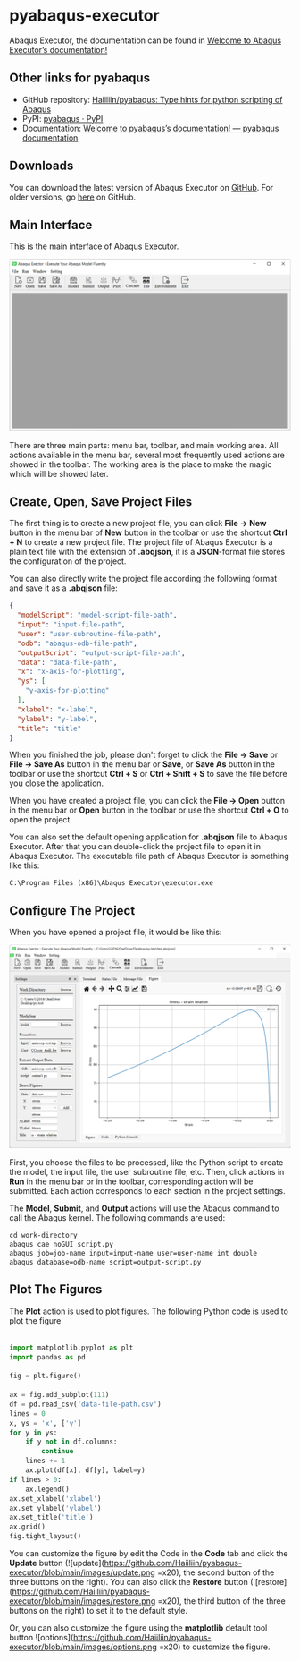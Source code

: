 # pyabaqus-executor
 Abaqus Executor, the documentation can be found in 
 [Welcome to Abaqus Executor’s documentation!](https://haiiliin.com/pyabaqus-executor)

## Other links for pyabaqus

- GitHub repository: [Haiiliin/pyabaqus: Type hints for python scripting of Abaqus](https://github.com/Haiiliin/pyabaqus)
- PyPI: [pyabaqus · PyPI](https://pypi.org/project/pyabaqus/)
- Documentation: [Welcome to pyabaqus’s documentation! — pyabaqus documentation](https://haiiliin.com/pyabaqus/)

## Downloads

You can download the latest version of Abaqus Executor on [GitHub](https://github.com/Haiiliin/pyabaqus-executor/releases/latest).
For older versions, go [here](https://github.com/Haiiliin/pyabaqus-executor/releases/) on GitHub.

## Main Interface

This is the main interface of Abaqus Executor.

![main-interface](https://github.com/Haiiliin/pyabaqus-executor/blob/main/images/main-interface.png)

There are three main parts: menu bar, toolbar, and main working area. All actions available in the menu bar, several 
most frequently used actions are showed in the toolbar. The working area is the place to make the magic which will 
be showed later.


## Create, Open, Save Project Files

The first thing is to create a new project file, you can click **File -> New** button in the menu bar of **New** button 
in the toolbar or use the shortcut **Ctrl + N** to create a new project file. The project file of Abaqus Executor is 
a plain text file with the extension of **.abqjson**, it is a **JSON**-format file stores the configuration of the 
project. 

You can also directly write the project file according the following format and save it as a **.abqjson** file:

```json
{
  "modelScript": "model-script-file-path",
  "input": "input-file-path",
  "user": "user-subroutine-file-path",
  "odb": "abaqus-odb-file-path",
  "outputScript": "output-script-file-path",
  "data": "data-file-path",
  "x": "x-axis-for-plotting",
  "ys": [
    "y-axis-for-plotting"
  ],
  "xlabel": "x-label",
  "ylabel": "y-label",
  "title": "title"
}
```

When you finished the job, please don't forget to click the **File -> Save** or **File -> Save As** button in the menu 
bar or **Save**, or **Save As** button in the toolbar or use the shortcut **Ctrl + S** or **Ctrl + Shift + S** to save 
the file before you close the application.

When you have created a project file, you can click the **File -> Open** button in the menu bar or **Open** button in 
the toolbar or use the shortcut **Ctrl + O** to open the project. 

You can also set the default opening application for **.abqjson** file to Abaqus Executor. After that you can 
double-click the project file to open it in Abaqus Executor. The executable file path of Abaqus Executor is something 
like this:

```shell
C:\Program Files (x86)\Abaqus Executor\executor.exe
```

## Configure The Project

When you have opened a project file, it would be like this:

![project](https://github.com/Haiiliin/pyabaqus-executor/blob/main/images/project.png "Project")

First, you choose the files to be processed, like the Python script to create the model, the input file, the user 
subroutine file, etc. Then, click actions in **Run** in the menu bar or in the toolbar, corresponding action will be 
submitted. Each action corresponds to each section in the project settings. 

The **Model**, **Submit**, and **Output** actions will use the Abaqus command to call the Abaqus kernel. The following 
commands are used:

```shell
cd work-directory
abaqus cae noGUI script.py
abaqus job=job-name input=input-name user=user-name int double
abaqus database=odb-name script=output-script.py
```

## Plot The Figures

The **Plot** action is used to plot figures. The following Python code is used to plot the figure

```python

import matplotlib.pyplot as plt
import pandas as pd

fig = plt.figure()

ax = fig.add_subplot(111)
df = pd.read_csv('data-file-path.csv')
lines = 0
x, ys = 'x', ['y']
for y in ys:
    if y not in df.columns:
        continue
    lines += 1
    ax.plot(df[x], df[y], label=y)
if lines > 0:
    ax.legend()
ax.set_xlabel('xlabel')
ax.set_ylabel('ylabel')
ax.set_title('title')
ax.grid()
fig.tight_layout()
```

You can customize the figure by edit the Code in the **Code** tab and click the **Update** button 
(![update](https://github.com/Haiiliin/pyabaqus-executor/blob/main/images/update.png =x20), the 
second button of the three buttons on the right). You can also click the **Restore** button 
(![restore](https://github.com/Haiiliin/pyabaqus-executor/blob/main/images/restore.png =x20), the third 
button of the three buttons on the right) to set it to the default style.

Or, you can also customize the figure using the **matplotlib** default tool button 
![options](https://github.com/Haiiliin/pyabaqus-executor/blob/main/images/options.png =x20) to customize the figure.
